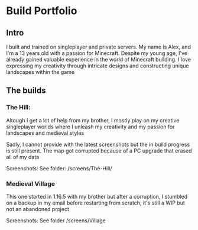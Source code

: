 # Build Portfolio

## Intro
I built and trained on singleplayer and private servers. My name is Alex, and I'm a 13 years old with a passion for Minecraft. Despite my young age, I've already gained valuable experience in the world of Minecraft building. I love expressing my creativity through intricate designs and constructing unique landscapes within the game



## The builds


### The Hill:

Altough I get a lot of help from my brother, I mostly play on my creative singleplayer worlds where I unleash my creativity and my passion for landscapes and medieval styles

Sadly, I cannot provide with the latest screenshots but the in build progress is still present.
The map got corrupted because of a PC upgrade that erased all of my data

Screenshots:
See folder: /screens/The-Hill/



### Medieval Village

This one started in 1.16.5 with my brother but after a corruption, I stumbled on a backup in my email before restarting from scratch, it's still a WIP but not an abandoned project

Screenshots:
See folder /screens/Village
